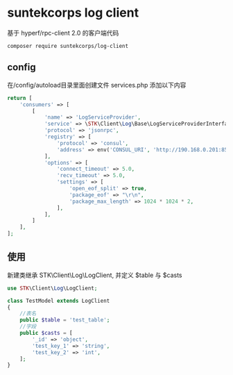 # suntekcorps log client
基于 hyperf/rpc-client 2.0 的客户端代码
```
composer require suntekcorps/log-client
```

## config 
在/config/autoload目录里面创建文件 services.php
添加以下内容
```php
return [
    'consumers' => [
        [
            'name' => 'LogServiceProvider',
            'service' => \STK\Client\Log\Base\LogServiceProviderInterface::class,
            'protocol' => 'jsonrpc',
            'registry' => [
                'protocol' => 'consul',
                'address' => env('CONSUL_URI', 'http://190.168.0.201:8500'),
            ],
            'options' => [
                'connect_timeout' => 5.0,
                'recv_timeout' => 5.0,
                'settings' => [
                    'open_eof_split' => true,
                    'package_eof' => "\r\n",
                    'package_max_length' => 1024 * 1024 * 2,
                ],
            ],
        ]
    ],
];
```

## 使用 
新建类继承 STK\Client\Log\LogClient, 并定义 $table 与 $casts
```php
use STK\Client\Log\LogClient;

class TestModel extends LogClient
{
    //表名
    public $table = 'test_table';
    //字段
    public $casts = [
        '_id' => 'object',
        'test_key_1' => 'string',
        'test_key_2' => 'int',
    ];
}
```